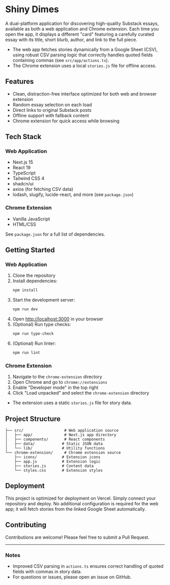# Shiny Dimes

A dual-platform application for discovering high-quality Substack essays, available as both a web application and Chrome extension. Each time you open the app, it displays a different "card" featuring a carefully curated essay with its title, short blurb, author, and link to the full piece.

- The web app fetches stories dynamically from a Google Sheet (CSV), using robust CSV parsing logic that correctly handles quoted fields containing commas (see `src/app/actions.ts`).
- The Chrome extension uses a local `stories.js` file for offline access.

## Features

- Clean, distraction-free interface optimized for both web and browser extension
- Random essay selection on each load
- Direct links to original Substack posts
- Offline support with fallback content
- Chrome extension for quick access while browsing

## Tech Stack

### Web Application
- Next.js 15
- React 19
- TypeScript
- Tailwind CSS 4
- shadcn/ui
- axios (for fetching CSV data)
- lodash, slugify, lucide-react, and more (see `package.json`)

### Chrome Extension
- Vanilla JavaScript
- HTML/CSS

See `package.json` for a full list of dependencies.

## Getting Started

### Web Application
1. Clone the repository
2. Install dependencies:
   ```bash
   npm install
   ```
3. Start the development server:
   ```bash
   npm run dev
   ```
4. Open [http://localhost:3000](http://localhost:3000) in your browser
5. (Optional) Run type checks:
   ```bash
   npm run type-check
   ```
6. (Optional) Run linter:
   ```bash
   npm run lint
   ```

### Chrome Extension
1. Navigate to the `chrome-extension` directory
2. Open Chrome and go to `chrome://extensions`
3. Enable "Developer mode" in the top right
4. Click "Load unpacked" and select the `chrome-extension` directory

- The extension uses a static `stories.js` file for story data.

## Project Structure

```
├── src/                  # Web application source
│   ├── app/              # Next.js app directory
│   ├── components/       # React components
│   ├── data/            # Static JSON data
│   └── lib/             # Utility functions
└── chrome-extension/     # Chrome extension source
    ├── icons/           # Extension icons
    ├── app.js           # Extension logic
    ├── stories.js       # Content data
    └── styles.css       # Extension styles
```

## Deployment

This project is optimized for deployment on Vercel. Simply connect your repository and deploy. No additional configuration is required for the web app; it will fetch stories from the linked Google Sheet automatically.

## Contributing

Contributions are welcome! Please feel free to submit a Pull Request.

---

### Notes
- Improved CSV parsing in `actions.ts` ensures correct handling of quoted fields with commas in story data.
- For questions or issues, please open an issue on GitHub.
